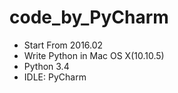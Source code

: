 # code_by_PyCharm
* Start From 2016.02
* Write Python in Mac OS X(10.10.5)
* Python 3.4
* IDLE: PyCharm
